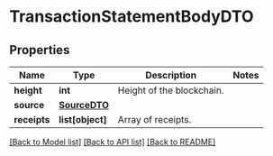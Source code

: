 # TransactionStatementBodyDTO

## Properties
Name | Type | Description | Notes
------------ | ------------- | ------------- | -------------
**height** | **int** | Height of the blockchain. | 
**source** | [**SourceDTO**](SourceDTO.md) |  | 
**receipts** | **list[object]** | Array of receipts. | 

[[Back to Model list]](../README.md#documentation-for-models) [[Back to API list]](../README.md#documentation-for-api-endpoints) [[Back to README]](../README.md)


